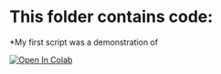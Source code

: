 # This folder contains code:

*My first script was a demonstration of 

[![Open In Colab](https://colab.research.google.com/assets/colab-badge.svg)](https://colab.research.google.com/drive/1VupXgc9kpkkgg-Mu920hGTE2HBYU0oTm?authuser=1)

